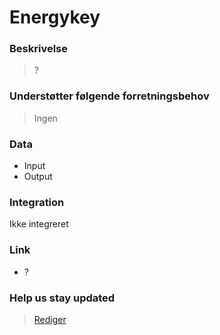 # Energykey

### Beskrivelse

> ?

### Understøtter følgende forretningsbehov

> Ingen

### Data

- Input
- Output

### Integration

Ikke integreret

### Link

- ?

### Help us stay updated

> [Rediger](https://github.com/FMDatahub/Portal/blob/main/docs/Systemer/Energykey/index.md)
